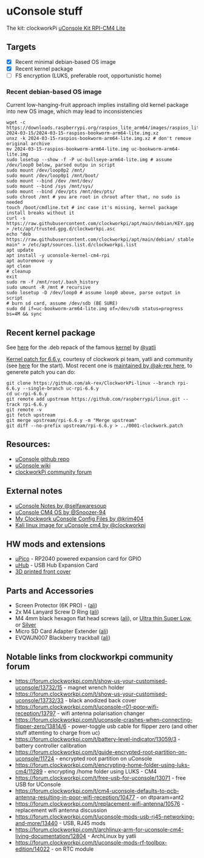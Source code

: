 # uConsole stuff

The kit: clockworkPi [uConsole Kit RPI-CM4 Lite](https://www.clockworkpi.com/product-page/uconsole-kit-rpi-cm4-lite)

## Targets
- [x] Recent minimal debian-based OS image
- [x] Recent kernel package
- [ ] FS encryption (LUKS, preferable root, opportunistic home)

### Recent debian-based OS image
Current low-hanging-fruit approach implies installing old kernel package into new OS image, which may lead to inconsistencies
```
wget -c https://downloads.raspberrypi.org/raspios_lite_arm64/images/raspios_lite_arm64-2024-03-15/2024-03-15-raspios-bookworm-arm64-lite.img.xz
unxz -k 2024-03-15-raspios-bookworm-arm64-lite.img.xz # don't remove original archive
mv 2024-03-15-raspios-bookworm-arm64-lite.img uc-bookworm-arm64-lite.img
sudo losetup --show -f -P uc-bullseye-arm64-lite.img # assume /dev/loop0 below, parsed outpu in script
sudo mount /dev/loop0p2 /mnt/
sudo mount /dev/loop0p1 /mnt/boot/
sudo mount --bind /dev /mnt/dev/
sudo mount --bind /sys /mnt/sys/
sudo mount --bind /dev/pts /mnt/dev/pts/
sudo chroot /mnt # you are root in chroot after that, no sudo is needed
touch /boot/cmdline.txt # inc case it's missing, kernel package install breaks without it
curl -s https://raw.githubusercontent.com/clockworkpi/apt/main/debian/KEY.gpg > /etc/apt/trusted.gpg.d/clockworkpi.asc
echo "deb https://raw.githubusercontent.com/clockworkpi/apt/main/debian/ stable main" > /etc/apt/sources.list.d/clockworkpi.list
apt update
apt install -y uconsole-kernel-cm4-rpi
apt autoremove -y
apt clean
# cleanup
exit
sudo rm -f /mnt/root/.bash_history
sudo umount -R /mnt # recursive
sudo losetup -D /dev/loop0 # assume loop0 above, parse output in script
# burn sd card, assume /dev/sdb (BE SURE)
sudo dd if=uc-bookworm-arm64-lite.img of=/dev/sdb status=progress bs=4M && sync

```

## Recent kernel package

See [here](kernel) for the .deb repack of the famous [kernel](https://forum.clockworkpi.com/t/archlinux-arm-for-uconsole-cm4-living-documentation/12804) by [@yatli](https://github.com/yatli)

[Kernel patch for 6.6.y](kernel/0001-clockwork.patch), courtesy of clockwork pi team, yatli and community (see [here](https://github.com/raspberrypi/linux/compare/rpi-6.1.y...yatli:raspberrypi-linux:uc-alarm-6.1.21) for the start). Most recent one is [maintained by @ak-rex here](https://github.com/ak-rex/ClockworkPi-linux), to generete patch you can do:
```
git clone https://github.com/ak-rex/ClockworkPi-linux --branch rpi-6.6.y --single-branch uc-rpi-6.6.y
cd uc-rpi-6.6.y
git remote add upstream https://github.com/raspberrypi/linux.git --track rpi-6.6.y
git remote -v
git fetch upstream
git merge upstream/rpi-6.6.y -m "Merge upstream"
git diff --no-prefix upstream/rpi-6.6.y > ../0001-clockwork.patch
```

## Resources:
- [uConsole github repo](https://github.com/clockworkpi/uConsole)
- [uConsole wiki](https://github.com/clockworkpi/uConsole/wiki)
- [clockworkPi community forum](https://forum.clockworkpi.com)

## External notes
- [uConsole Notes by @selfawaresoup](https://gist.github.com/selfawaresoup/b296f3b82167484a96e4502e74ed3602)
- [uConsole CM4 OS by @Snoozer-94](https://github.com/Snoozer-94/uConsole-CM4-OS)
- [My Clockwork uConsole Config Files by @krim404](https://github.com/krim404/uconsole_sway)
- [Kali linux image for uConsole cm4 by @clockworkpi](https://github.com/clockworkpi/uConsole/wiki/Kali-linux-image-for-uConsole-cm4)

## HW mods and extensions
- [μPico](https://github.com/dotcypress/upico) - RP2040 powered expansion card for GPIO
- [μHub](https://github.com/dotcypress/uhub) - USB Hub Expansion Card
- [3D printed front cover](https://www.printables.com/model/728066-solid-cover-antenna-mod-uconsole)

## Parts and Accessories
- Screen Protector (6K PRO) - ([ali](https://www.aliexpress.com/item/1005003758637657.html))
- 2x M4 Lanyard Screw D Ring ([ali](https://www.aliexpress.com/item/1005005830528136.htm))
- M4 4mm black hexagon flat head screws ([ali](https://www.aliexpress.com/item/1005004801296825.html)),
  or [Ultra thin Super Low](https://www.aliexpress.com/item/1005003972334435.html),
  or [Silver](https://www.aliexpress.com/item/4001072025844.html)
- Micro SD Card Adapter Extender ([ali](https://www.aliexpress.com/item/1005004165611777.html))
- EVQWJN007 Blackberry trackball ([ali](https://www.aliexpress.com/item/1005002988965317.html))

## Notable links from clockworkpi community forum
- https://forum.clockworkpi.com/t/show-us-your-customised-uconsole/13732/15 - magnet wrench holder
- https://forum.clockworkpi.com/t/show-us-your-customised-uconsole/13732/33 - black anodized back cover
- https://forum.clockworkpi.com/t/uconsole-r01-poor-wifi-reception/13797 - wifi antenna polarisation changer
- https://forum.clockworkpi.com/t/uconsole-crashes-when-connecting-flipper-zero/13814/6 - power-toggle usb cable for flipper zero (and other stuff attemting to charge from uc)
- https://forum.clockworkpi.com/t/battery-level-indicator/13059/3 - battery controller calibration
- https://forum.clockworkpi.com/t/guide-encrypted-root-partition-on-uconsole/11724 - encrypted root partition on uConsole
- https://forum.clockworkpi.com/t/encrypting-home-folder-using-luks-cm4/11289 - encrypting /home folder using LUKS - CM4
- https://forum.clockworkpi.com/t/free-usb-for-uconsole/13071 - free USB for UConsole
- https://forum.clockworkpi.com/t/cm4-uconsole-defaults-to-pcb-antenna-resulting-in-poor-wifi-reception/10477 - on dtparam=ant2
- https://forum.clockworkpi.com/t/replacement-wifi-antenna/10576 - replacement wifi antenna discussion
- https://forum.clockworkpi.com/t/uconsole-mods-usb-rj45-networking-and-more/13440 - USB, RJ45 mods
- https://forum.clockworkpi.com/t/archlinux-arm-for-uconsole-cm4-living-documentation/12804 - ArchLinux by yatli
- https://forum.clockworkpi.com/t/uconsole-mods-rf-toolbox-edition/14022 - on RTC module
